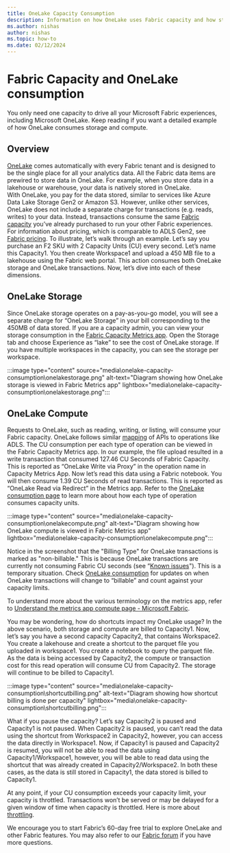 ```yaml
---
title: OneLake Capacity Consumption
description: Information on how OneLake uses Fabric capacity and how storage is billed.
ms.author: nishas
author: nishas
ms.topic: how-to
ms.date: 02/12/2024
---
```


# Fabric Capacity and OneLake consumption

You only need one capacity to drive all your Microsoft Fabric experiences, including Microsoft OneLake.  Keep reading if you want a detailed example of how OneLake consumes storage and compute.

## Overview 

[OneLake](../onelake/onelake-overview.md) comes automatically with every Fabric tenant and is designed to be the single place for all your analytics data. All the Fabric data items are prewired to store data in OneLake.  For example, when you store data in a lakehouse or warehouse, your data is natively stored in OneLake.  
With OneLake, you pay for the data stored, similar to services like Azure Data Lake Storage Gen2 or Amazon S3.  However, unlike other services, OneLake does not include a separate charge for transactions (e.g. reads, writes) to your data.  Instead, transactions consume the same [Fabric capacity](../enterprise/licenses.md) you’ve already purchased to run your other Fabric experiences.  For information about pricing, which is comparable to ADLS Gen2, see [Fabric pricing](https://azure.microsoft.com/pricing/details/microsoft-fabric/).
To illustrate, let’s walk through an example.  Let’s say you purchase an F2 SKU with 2 Capacity Units (CU) every second. Let’s name this Capacity1. You then create Workspace1 and upload a 450 MB file to a lakehouse using the Fabric web portal.  This action consumes both OneLake storage and OneLake transactions.  Now, let’s dive into each of these dimensions.

## OneLake Storage
Since OneLake storage operates on a pay-as-you-go model, you will see a separate charge for “OneLake Storage” in your bill corresponding to the 450MB of data stored.
If you are a capacity admin, you can view your storage consumption in the [Fabric Capacity Metrics app](../enterprise/metrics-app-storage-page.md). Open the Storage tab and choose Experience as “lake” to see the cost of OneLake storage. If you have multiple workspaces in the capacity, you can see the storage per workspace.
 
 :::image type="content" source="media\onelake-capacity-consumption\onelakestorage.png" alt-text="Diagram showing how OneLake storage is viewed in Fabric Metrics app" lightbox="media\onelake-capacity-consumption\onelakestorage.png":::

 ## OneLake Compute
Requests to OneLake, such as reading, writing, or listing, will consume your Fabric capacity. OneLake follows similar [mapping](/azure/storage/blobs/map-rest-apis-transaction-categories) of APIs to operations like ADLS. The CU consumption per each type of operation can be viewed in the Fabric Capacity Metrics app.  In our example, the file upload resulted in a write transaction that consumed 127.46 CU Seconds of Fabric Capacity. This is reported as “OneLake Write via Proxy” in the operation name in Capacity Metrics App.
Now let’s read this data using a Fabric notebook.  You will then consume 1.39 CU Seconds of read transactions. This is reported as “OneLake Read via Redirect” in the Metrics app.
Refer to the [OneLake consumption page](../onelake/onelake-consumption.md) to learn more about how each type of operation consumes capacity units.
 
 :::image type="content" source="media\onelake-capacity-consumption\onelakecompute.png" alt-text="Diagram showing how OneLake compute is viewed in Fabric Metrics app" lightbox="media\onelake-capacity-consumption\onelakecompute.png":::

Notice in the screenshot that the "Billing Type" for OneLake transactions is marked as "non-billable." This is because OneLake transactions are currently not consuming Fabric CU seconds (see “[Known issues](../get-started/known-issues/known-issue-553-onelake-compute-transactions-not-reported-metrics-app.md)"). This is a temporary situation.  Check [OneLake consumption](../onelake/onelake-consumption.md) for updates on when OneLake transactions will change to “billable” and count against your capacity limits.

To understand more about the various terminology on the metrics app, refer to [Understand the metrics app compute page - Microsoft Fabric](../enterprise/metrics-app-compute-page.md).

You may be wondering, how do shortcuts impact my OneLake usage? In the above scenario, both storage and compute are billed to Capacity1. Now, let’s say you have a second capacity Capacity2, that contains Workspace2. You create a lakehouse and create a shortcut to the parquet file you uploaded in workspace1. You create a notebook to query the parquet file. As the data is being accessed by Capacity2, the compute or transaction cost for this read operation will consume CU from Capacity2. The storage will continue to be billed to Capacity1. 
 
:::image type="content" source="media\onelake-capacity-consumption\shortcutbilling.png" alt-text="Diagram showing how shortcut billing is done per capacity" lightbox="media\onelake-capacity-consumption\shortcutbilling.png":::

What if you pause the capacity? Let’s say Capacity2 is paused and Capacity1 is not paused. When Capacity2 is paused, you can’t read the data using the shortcut from Workspace2 in Capacity2, however, you can access the data directly in Workspace1. Now, if Capacity1 is paused and Capacity2 is resumed, you will not be able to read the data using Capacity1/Workspace1, however, you will be able to read data using the shortcut that was already created in Capacity2/Workspace2. In both these cases, as the data is still stored in Capacity1, the data stored is billed to Capacity1.

At any point, if your CU consumption exceeds your capacity limit, your capacity is throttled. Transactions won’t be served or may be delayed for a given window of time when capacity is throttled. Here is more about [throttling](../enterprise/throttling.md).

We encourage you to start Fabric’s 60-day free trial to explore OneLake and other Fabric features. You may also refer to our [Fabric forum](https://community.fabric.microsoft.com/t5/Forums/ct-p/ac_forums) if you have more questions.
